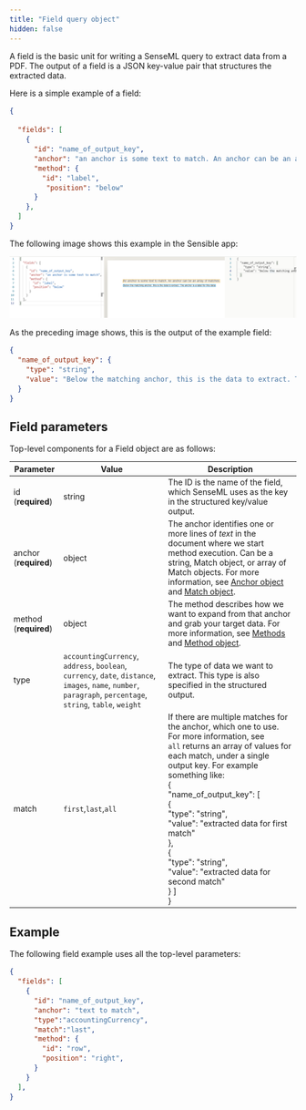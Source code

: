 ```yaml
---
title: "Field query object"
hidden: false
---
```


A field is the basic unit for writing a SenseML query to extract data from a PDF. The output of a field is a JSON key-value pair that structures the extracted data.  

Here is a simple example of a field: 

```json
{

  "fields": [
    {
      "id": "name_of_output_key",
      "anchor": "an anchor is some text to match. An anchor can be an array of matches",
      "method": {
        "id": "label",
         "position": "below"
      }
    },
  ]
}
```

The following image shows this example in the Sensible app:

![](https://raw.githubusercontent.com/sensible-hq/sensible-docs/main/readme-sync/assets/v0/images/basic_field.png)

As the preceding image shows, this is the output of the example field: 

```json
{
  "name_of_output_key": {
    "type": "string",
    "value": "Below the matching anchor, this is the data to extract. The anchor is a label for this data."
  }
}
```

Field parameters
----

Top-level components for a Field object are as follows:

| Parameter             | Value                                                                                                                                                          | Description                                                                                                                                                                                                                                                                                                                                                                                                                                                      |
| --------------------- | -------------------------------------------------------------------------------------------------------------------------------------------------------------- | ---------------------------------------------------------------------------------------------------------------------------------------------------------------------------------------------------------------------------------------------------------------------------------------------------------------------------------------------------------------------------------------------------------------------------------------------------------------- |
| id (**required**)     | string                                                                                                                                                         | The ID is the name of the field, which SenseML uses as the key in the structured key/value output.                                                                                                                                                                                                                                                                                                                                                               |
| anchor (**required**) | object                                                                                                                                                         | The anchor identifies one or more lines of *text* in the document where we start method execution. Can be a string, Match object, or array of Match objects. For more information, see [Anchor object](doc:anchor-object) and [Match object](doc:anchor-object#section-match-object).                                                                                                                                                                            |
| method (**required**) | object                                                                                                                                                         | The method describes how we want to expand from that anchor and grab your target data. For more information, see [Methods](doc:methods) and [Method object](doc:method-object).                                                                                                                                                                                                                                                                                  |
| type                  | `accountingCurrency`, `address`, `boolean`, `currency`, `date`, `distance`, `images`, `name`, `number`, `paragraph`, `percentage`, `string`, `table`, `weight` | The type of data we want to extract. This type is also specified in the structured output.                                                                                                                                                                                                                                                                                                                                                                       |
| match                 | `first`,`last`,`all`                                                                                                                                           | If there are multiple matches for the anchor, which one to use.  For more information, see <br/>`all` returns an array of values for each match, under a single output key.  For example something like:  <br/>{<br/>  "name_of_output_key": [<br/>    {<br/>      "type": "string",<br/>      "value": "extracted data for first match"<br/>    },<br/>    {<br/>      "type": "string",<br/>      "value": "extracted data for second match"<br/>    } ]<br/>} |

Example
----

The following field example uses all the top-level parameters:

```json
{
  "fields": [
    {
      "id": "name_of_output_key",
      "anchor": "text to match",        
      "type":"accountingCurrency",
      "match":"last",
      "method": {
        "id": "row",
        "position": "right",
      }
    }
  ],
}
```
